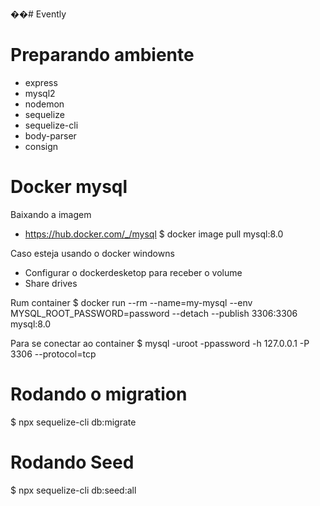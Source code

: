 ��# Evently

# Preparando ambiente
  * express
  * mysql2
  * nodemon
  * sequelize
  * sequelize-cli
  * body-parser
  * consign

# Docker mysql
 Baixando a imagem
 * https://hub.docker.com/_/mysql
  $ docker image pull mysql:8.0
 
 Caso esteja usando o docker windowns 
 * Configurar o dockerdesketop para receber o volume
 * Share drives
 
 Rum container
 $ docker run --rm --name=my-mysql --env MYSQL_ROOT_PASSWORD=password --detach --publish 3306:3306 mysql:8.0
 
 Para se conectar ao container
 $ mysql -uroot -ppassword -h 127.0.0.1 -P 3306 --protocol=tcp


  # Rodando o migration
  $ npx sequelize-cli db:migrate
  # Rodando Seed 
  $ npx sequelize-cli db:seed:all
  

